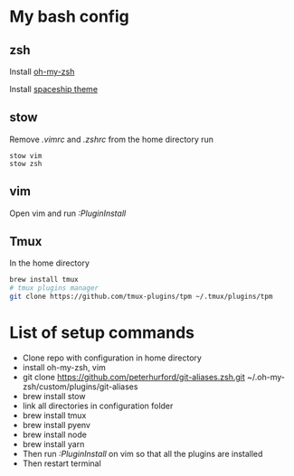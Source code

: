 # My bash config
## zsh
Install [oh-my-zsh](https://ohmyz.sh/)

Install [spaceship theme](https://github.com/denysdovhan/spaceship-prompt)

## stow
Remove *.vimrc* and *.zshrc* from the home directory
run
```
stow vim
stow zsh
```

## vim
Open vim and run *:PluginInstall*

## Tmux
In the home directory
```bash
brew install tmux
# tmux plugins manager
git clone https://github.com/tmux-plugins/tpm ~/.tmux/plugins/tpm
```

# List of setup commands
* Clone repo with configuration in home directory
* install oh-my-zsh, vim
* git clone https://github.com/peterhurford/git-aliases.zsh.git ~/.oh-my-zsh/custom/plugins/git-aliases
* brew install stow
* link all directories in configuration folder
* brew install tmux
* brew install pyenv
* brew install node
* brew install yarn
* Then run *:PluginInstall* on vim so that all the plugins are installed
* Then restart terminal
